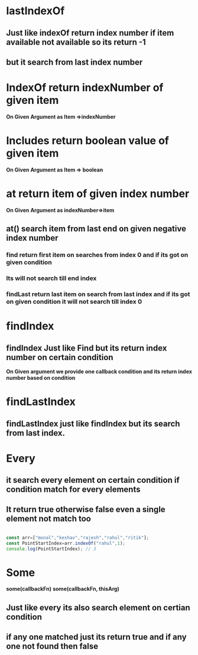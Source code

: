 # lastIndexOf
## Just like indexOf return index number if item available not available so its return -1 
## but it search from last index number
# IndexOf return indexNumber of given item
**On Given Argument as Item =>indexNumber**
# Includes return boolean value of given item
**On Given Argument as Item => boolean**
# at return item of given index number
**On Given Argument as indexNumber=>item**
## at() search item from last end on given negative index number
### find return  first item on searches from index 0 and if its got on given condition 
### Its will not search till end index
### findLast return  last item on search from last index and if its got on given condition it will not search till index 0

# findIndex
## findIndex Just like Find but its return index number on certain condition 

 **On Given argument we provide one callback condition and its return index number based on condition**

# findLastIndex
## findLastIndex just like findIndex but its search from last index.

# Every
## it search every element on certain condition if condition match for every elements
## It return true otherwise false even a single element not match too
```javascript

const arr=["monal","keshav","rajesh","rahul","ritik"];
const PointStartIndex=arr.indexOf("rahul",1);
console.log(PointStartIndex); // 3


```

# Some
**some(callbackFn)**
**some(callbackFn, thisArg)**
## Just like every its also search element on certian condition
## if any one matched just its return true and if any one not found then false


